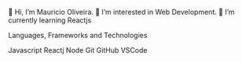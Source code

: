 👋 Hi, I’m Mauricio Oliveira.
👀 I’m interested in Web Development.
🌱 I’m currently learning Reactjs 

 
Languages, Frameworks and Technologies

Javascript Reactj Node  Git GitHub VSCode
